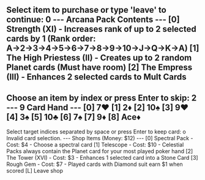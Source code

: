 Select item to purchase or type 'leave' to continue: 0
--- Arcana Pack Contents ---
[0] Strength (XI) - Increases rank of up to 2 selected cards by 1 (Rank order: A→2→3→4→5→6→7→8→9→10→J→Q→K→A)
[1] The High Priestess (II) - Creates up to 2 random Planet cards (Must have room)
[2] The Empress (III) - Enhances 2 selected cards to Mult Cards
---------------------------
Choose an item by index or press Enter to skip: 2
--- 9 Card Hand ---
[0] 7♥️
[1] 2♦️
[2] 10♠️
[3] 9♥️
[4] 3♠️
[5] 10♣️
[6] 7♠️
[7] 9♦️
[8] Ace♦️
-------------------
Select target indices separated by space or press Enter to keep card: o
Invalid card selection.
--- Shop Items (Money: $12) ---
[0] Spectral Pack - Cost: $4 - Choose a spectral card
[1] Telescope - Cost: $10 - Celestial Packs always contain the Planet card for your most played poker hand
[2] The Tower (XVI) - Cost: $3 - Enhances 1 selected card into a Stone Card
[3] Rough Gem - Cost: $7 - Played cards with Diamond suit earn $1 when scored
[L] Leave shop